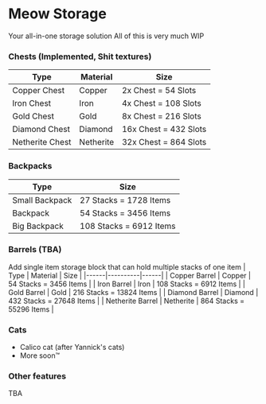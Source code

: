# Meow Storage
Your all-in-one storage solution
All of this is very much WIP

### Chests (Implemented, Shit textures)
| Type | Material | Size |
|------|----------|------|
| Copper Chest | Copper | 2x Chest = 54 Slots |
| Iron Chest | Iron | 4x Chest = 108 Slots |
| Gold Chest | Gold | 8x Chest = 216 Slots |
| Diamond Chest | Diamond | 16x Chest = 432 Slots |
| Netherite Chest | Netherite | 32x Chest = 864 Slots |

### Backpacks
| Type | Size |
|------|------|
| Small Backpack | 27 Stacks = 1728 Items |
| Backpack | 54 Stacks = 3456 Items |
| Big Backpack | 108 Stacks = 6912 Items |

### Barrels (TBA)
Add single item storage block that can hold multiple stacks of one item
| Type | Material | Size |
|------|----------|------|
| Copper Barrel | Copper | 54 Stacks = 3456 Items |
| Iron Barrel | Iron | 108 Stacks = 6912 Items |
| Gold Barrel | Gold | 216 Stacks = 13824 Items |
| Diamond Barrel | Diamond | 432 Stacks = 27648 Items |
| Netherite Barrel | Netherite | 864 Stacks = 55296 Items |

### Cats
- Calico cat (after Yannick's cats)
- More soon™️

### Other features
TBA
